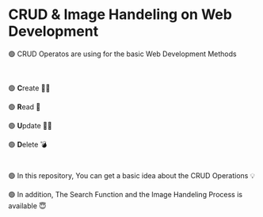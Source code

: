 # CRUD & Image Handeling on Web Development




<p>🟢 CRUD Operatos are using for the basic Web Development Methods</p><br>

<p>🟢 <strong>C</strong>reate ✍🏻</p>
<p>🟢 <strong>R</strong>ead 📖</p>
<p>🟢 <strong>U</strong>pdate ✍🏼</p>
<p>🟢 <strong>D</strong>elete 💣</p>

#

<p>🟢 In this repository, You can get a basic idea about the CRUD Operations 💡</p>
<p>🟢 In addition, The Search Function and the Image Handeling Process is available 😇</p>

#
